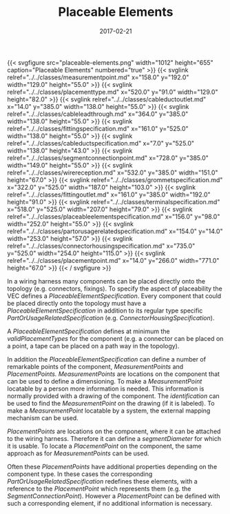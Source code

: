 ﻿---
title: Placeable Elements
toc: false
type: specs
layout: diagram
date: "2017-02-21"
draft: false
specification: VEC
version: 1.1.3
documentType: "Recommendation"
elementType: Diagram
classes:
  - MeasurementPoint
  - PlacementType
  - CableDuctOutlet
  - CableLeadThrough
  - FittingSpecification
  - CableDuctSpecification
  - SegmentConnectionPoint
  - WireReception
  - GrommetSpecification
  - FittingOutlet
  - TerminalSpecification
  - PlaceableElementSpecification
  - PartOrUsageRelatedSpecification
  - ConnectorHousingSpecification
  - PlacementPoint
menu:
  VEC-1.1.3:    
    parent: description-of-components
    identifier: description-of-components/placeable-elements
    weight: 1003016 

# Prev/next pager order (if `docs_section_pager` enabled in `params.toml`)
weight: 1003016
---
{{< svgfigure src="placeable-elements.png" width="1012" height="655" caption="Placeable Elements" numbered="true" >}}
  {{< svglink relref="../../classes/measurementpoint.md" x="158.0" y="192.0" width="129.0" height="55.0" >}}
  {{< svglink relref="../../classes/placementtype.md" x="520.0" y="91.0" width="129.0" height="82.0" >}}
  {{< svglink relref="../../classes/cableductoutlet.md" x="14.0" y="385.0" width="138.0" height="55.0" >}}
  {{< svglink relref="../../classes/cableleadthrough.md" x="364.0" y="385.0" width="138.0" height="55.0" >}}
  {{< svglink relref="../../classes/fittingspecification.md" x="161.0" y="525.0" width="138.0" height="55.0" >}}
  {{< svglink relref="../../classes/cableductspecification.md" x="7.0" y="525.0" width="138.0" height="43.0" >}}
  {{< svglink relref="../../classes/segmentconnectionpoint.md" x="728.0" y="385.0" width="149.0" height="55.0" >}}
  {{< svglink relref="../../classes/wirereception.md" x="532.0" y="385.0" width="151.0" height="67.0" >}}
  {{< svglink relref="../../classes/grommetspecification.md" x="322.0" y="525.0" width="187.0" height="103.0" >}}
  {{< svglink relref="../../classes/fittingoutlet.md" x="161.0" y="385.0" width="192.0" height="91.0" >}}
  {{< svglink relref="../../classes/terminalspecification.md" x="518.0" y="525.0" width="207.0" height="79.0" >}}
  {{< svglink relref="../../classes/placeableelementspecification.md" x="156.0" y="98.0" width="252.0" height="55.0" >}}
  {{< svglink relref="../../classes/partorusagerelatedspecification.md" x="154.0" y="14.0" width="253.0" height="57.0" >}}
  {{< svglink relref="../../classes/connectorhousingspecification.md" x="735.0" y="525.0" width="254.0" height="115.0" >}}
  {{< svglink relref="../../classes/placementpoint.md" x="14.0" y="266.0" width="771.0" height="67.0" >}}
{{< / svgfigure >}}
<p> In a wiring harness many components can be placed directly onto the topology (e.g. connectors, fixings). To specify the aspect of placeability the VEC defines a <i>PlaceableElementSpecification</i>. Every component that could be placed directly onto the topology must have a <i>PlaceableElementSpecification </i>in addition to its regular type specific <i>PartOrUsageRelatedSpecification </i>(e.g. <i>ConnectorHousingSpecification</i>).     </p>      <p> A <i>PlaceableElementSpecificat</i>i<i>on </i>defines at minimum the <i>validPlacementTypes</i> for the component (e.g. a connector can be placed on a point, a tape can be placed on a path way in the topology).     </p>      <p> In addition the <i>PlaceableElementSpecificat</i>i<i>on</i> can define a number of remarkable points of the component, <i>MeasurementPoints</i> and <i>PlacementPoints. MeasurementPoints</i> are locations on the component that can be used to define a dimensioning. To make a <i>MeasurementPoint</i> locatable by a person more information is needed. This information is normally provided with a drawing of the component. The <i>identification </i>can be used to find the <i>MeasurementPoint</i> on the drawing (if it is labeled). To make a <i>MeasurementPoint</i> locatable by a system, the external mapping mechanism can be used.     </p>      <p> <i>PlacementPoints</i> are locations on the component, where it can be attached to the wiring harness. Therefore it can define a <i>segmentDiameter </i>for which it is usable. To locate a <i>PlacementPoint</i> on the component, the same approach as for <i>MeasurementPoints</i> can be used.     </p>      <p> Often these <i>PlacementPoints</i> have additional properties depending on the component type. In these cases the corresponding <i>PartOrUsageRelatedSpecification</i> redefines these elements, with a reference to the <i>PlacementPoint </i>which represents them (e.g. the <i>SegmentConnectionPoint</i>). However a <i>PlacementPoint </i>can be defined with such a corresponding element, if no additional information is necessary.      </p>
